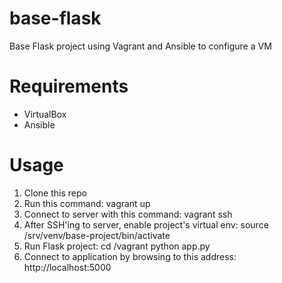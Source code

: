 base-flask
==========

Base Flask project using Vagrant and Ansible to configure a VM

Requirements
============
* VirtualBox
* Ansible

Usage
=====
1. Clone this repo
2. Run this command:
    vagrant up
3. Connect to server with this command:
    vagrant ssh
4. After SSH'ing to server, enable project's virtual env:
    source /srv/venv/base-project/bin/activate
5. Run Flask project:
    cd /vagrant
    python app.py
6. Connect to application by browsing to this address:
http://localhost:5000
